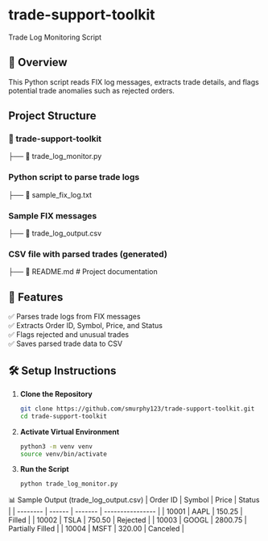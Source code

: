 # trade-support-toolkit
Trade Log Monitoring Script

## 📌 Overview
This Python script reads FIX log messages, extracts trade details, and flags potential trade anomalies such as rejected orders.

## Project Structure

### 📁 trade-support-toolkit 
├── 📄 trade_log_monitor.py 
### Python script to parse trade logs 
├── 📄 sample_fix_log.txt 
### Sample FIX messages 
├── 📄 trade_log_output.csv 
### CSV file with parsed trades (generated) 
├── 📄 README.md # Project documentation


## 🚀 Features
✅ Parses trade logs from FIX messages  
✅ Extracts Order ID, Symbol, Price, and Status  
✅ Flags rejected and unusual trades  
✅ Saves parsed trade data to CSV  

## 🛠️ Setup Instructions
1. **Clone the Repository**  
   ```bash
   git clone https://github.com/smurphy123/trade-support-toolkit.git
   cd trade-support-toolkit

2. **Activate Virtual Environment**
    ```bash
    python3 -m venv venv
    source venv/bin/activate

3. **Run the Script**
    ```bash
    python trade_log_monitor.py

📊 Sample Output (trade_log_output.csv)
| Order ID | Symbol | Price   | Status           |
| -------- | ------ | ------- | ---------------- |
| 10001	  | AAPL	  | 150.25  | Filled           |
| 10002	  | TSLA	  | 750.50  | Rejected         |
| 10003	  | GOOGL  | 2800.75 | Partially Filled |
| 10004	  | MSFT	  | 320.00	| Canceled         |

